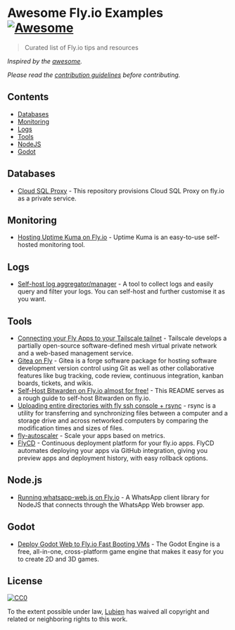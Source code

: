 # Awesome Fly.io Examples [![Awesome](https://cdn.rawgit.com/sindresorhus/awesome/d7305f38d29fed78fa85652e3a63e154dd8e8829/media/badge.svg)](https://github.com/sindresorhus/awesome)

> Curated list of Fly.io tips and resources

*Inspired by the [awesome](https://github.com/sindresorhus/awesome).*

*Please read the [contribution guidelines](CONTRIBUTING.md) before contributing.*

## Contents

- [Databases](#databases)
- [Monitoring](#monitoring)
- [Logs](#logs)
- [Tools](#tools)
- [NodeJS](#node.js)
- [Godot](#godot)

## Databases

- [Cloud SQL Proxy](https://github.com/gordalina/fly-cloud-sql-proxy) - This repository provisions Cloud SQL Proxy on fly.io as a private service.

## Monitoring

- [Hosting Uptime Kuma on Fly.io](https://community.fly.io/t/hosting-uptime-kuma-on-fly-io/14352) - Uptime Kuma is an easy-to-use self-hosted monitoring tool.

## Logs

- [Self-host log aggregator/manager](https://software.pmbanugo.me/products/fly-custom-log-manager-v1) - A tool to collect logs and easily query and filter your logs. You can self-host and further customise it as you want.

## Tools

- [Connecting your Fly Apps to your Tailscale tailnet](https://community.fly.io/t/connecting-your-fly-apps-to-your-tailscale-tailnet/17828) - Tailscale develops a partially open-source software-defined mesh virtual private network and a web-based management service.
- [Gitea on Fly](https://github.com/letto4135/gitea_on_fly) - Gitea is a forge software package for hosting software development version control using Git as well as other collaborative features like bug tracking, code review, continuous integration, kanban boards, tickets, and wikis.
- [Self-Host Bitwarden on Fly.io almost for free!](https://github.com/stevefan1999-personal/bitwarden-fly-io) - This README serves as a rough guide to self-host Bitwarden on fly.io.
- [Uploading entire directories with fly ssh console + rsync](https://community.fly.io/t/uploading-entire-directories-with-fly-ssh-console-rsync/17714) - rsync is a utility for transferring and synchronizing files between a computer and a storage drive and across networked computers by comparing the modification times and sizes of files.
- [fly-autoscaler](https://community.fly.io/t/metrics-based-autoscaling/18420) - Scale your apps based on metrics.
- [FlyCD](https://flycd.dev/) - Continuous deployment platform for your fly.io apps. FlyCD automates deploying your apps via GitHub integration, giving you preview apps and deployment history, with easy rollback options.

## Node.js

- [Running whatsapp-web.js on Fly.io](https://community.fly.io/t/running-whatsapp-web-js-on-fly-io/18214) - A WhatsApp client library for NodeJS that connects through the WhatsApp Web browser app.

## Godot

- [Deploy Godot Web to Fly.io Fast Booting VMs](https://community.fly.io/t/deploy-godot-web-to-fly-io-fast-booting-vms/17686) - The Godot Engine is a free, all-in-one, cross-platform game engine that makes it easy for you to create 2D and 3D games.

## License

[![CC0](http://mirrors.creativecommons.org/presskit/buttons/88x31/svg/cc-zero.svg)](https://creativecommons.org/publicdomain/zero/1.0/)

To the extent possible under law, [Lubien](http://lubien.me) has waived all copyright and related or neighboring rights to this work.
